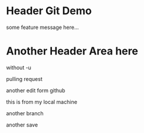# Header Git Demo

some feature message here...

# Another Header Area here

without -u

pulling request

another edit form github

this is from my local machine

another branch

another save
